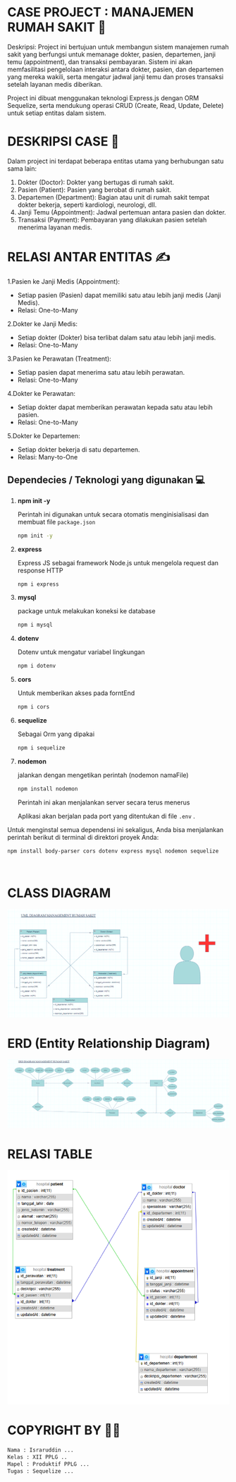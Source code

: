# CASE PROJECT : MANAJEMEN RUMAH SAKIT 🏥

Deskripsi: Project ini bertujuan untuk membangun sistem manajemen rumah sakit yang berfungsi untuk memanage dokter, pasien, departemen, janji temu (appointment), dan transaksi pembayaran. Sistem ini akan memfasilitasi pengelolaan interaksi antara dokter, pasien, dan departemen yang mereka wakili, serta mengatur jadwal janji temu dan proses transaksi setelah layanan medis diberikan.

Project ini dibuat menggunakan teknologi Express.js dengan ORM Sequelize, serta mendukung operasi CRUD (Create, Read, Update, Delete) untuk setiap entitas dalam sistem.

# DESKRIPSI CASE 💊

Dalam project ini terdapat beberapa entitas utama yang berhubungan satu sama lain:

1. Dokter (Doctor): Dokter yang bertugas di rumah sakit.
2. Pasien (Patient): Pasien yang berobat di rumah sakit.
3. Departemen (Department): Bagian atau unit di rumah sakit tempat dokter bekerja, seperti kardiologi, neurologi, dll.
4. Janji Temu (Appointment): Jadwal pertemuan antara pasien dan dokter.
5. Transaksi (Payment): Pembayaran yang dilakukan pasien setelah menerima layanan medis.

# RELASI ANTAR ENTITAS ✍️

1.Pasien ke Janji Medis (Appointment):
- Setiap pasien (Pasien) dapat memiliki satu atau lebih janji medis (Janji Medis).
- Relasi: One-to-Many

2.Dokter ke Janji Medis:
- Setiap dokter (Dokter) bisa terlibat dalam satu atau lebih janji medis.
- Relasi: One-to-Many

3.Pasien ke Perawatan (Treatment):
- Setiap pasien dapat menerima satu atau lebih perawatan.
- Relasi: One-to-Many

4.Dokter ke Perawatan:
- Setiap dokter dapat memberikan perawatan kepada satu atau lebih pasien.
- Relasi: One-to-Many

5.Dokter ke Departemen:
- Setiap dokter bekerja di satu departemen.
- Relasi: Many-to-One

## Dependecies / Teknologi yang digunakan 💻

1. **npm init -y**

    Perintah ini digunakan untuk secara otomatis menginisialisasi dan membuat file `package.json`

    ```bash
    npm init -y
    ```

2. **express**

    Express JS sebagai framework Node.js untuk mengelola request dan response HTTP

    ```bash
   npm i express
    ```

3. **mysql**

    package untuk melakukan koneksi ke database

    ```bash
    npm i mysql
    ```

4. **dotenv**

    Dotenv untuk mengatur variabel lingkungan
    ```bash
    npm i dotenv
    ```

5. **cors**

    Untuk memberikan akses pada forntEnd

    ```bash
    npm i cors
    ```
6. **sequelize**

    Sebagai Orm yang dipakai

    ```bash
    npm i sequelize
    ```


7. **nodemon**

    jalankan dengan mengetikan perintah (nodemon namaFile)

    ```bash
    npm install nodemon
    ```

    Perintah ini akan menjalankan server secara terus menerus

    Aplikasi akan berjalan pada port yang ditentukan di file `.env` .

Untuk menginstal semua dependensi ini sekaligus, Anda bisa menjalankan perintah berikut di terminal di direktori proyek Anda:

```bash
npm install body-parser cors dotenv express mysql nodemon sequelize
```

<br>
    

# CLASS DIAGRAM 
<img src="./img/uml_puskesmas.png">
 
# ERD (Entity Relationship Diagram) 
<img src="./img/erd_puskesmas.png">

<br>

# RELASI TABLE
<img src="./img/relasi_puskesmas.png">

<br>

# COPYRIGHT BY 🐣🐣
```
Nama : Israruddin ...
Kelas : XII PPLG .. 
Mapel : Produktif PPLG ...
Tugas : Sequelize ...
```


